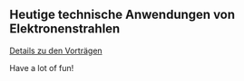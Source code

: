 ## Heutige technische Anwendungen von Elektronenstrahlen

[Details zu den Vorträgen](./03_vortraege.md)

Have a lot of fun!